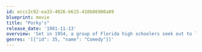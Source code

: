 ```yaml
---
id: eccc2c92-ea33-4026-b615-410b86900a89
blueprint: movie
title: "Porky's"
release_date: '1981-11-13'
overview: 'Set in 1954, a group of Florida high schoolers seek out to lose their virginity which leads them to seek revenge on a sleazy nightclub owner and his redneck sheriff brother for harassing them.'
genres: '[{"id": 35, "name": "Comedy"}]'
---
```

